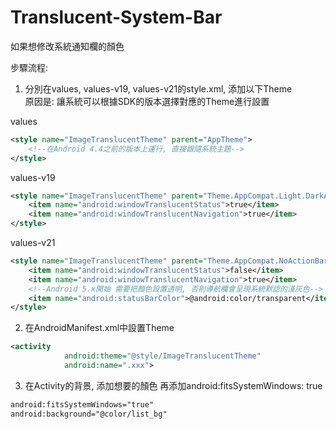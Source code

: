 # Translucent-System-Bar
如果想修改系統通知欄的顏色

步驟流程:
1. 分別在values, values-v19, values-v21的style.xml, 添加以下Theme  
原因是: 讓系統可以根據SDK的版本選擇對應的Theme進行設置

values
   
```xml
<style name="ImageTranslucentTheme" parent="AppTheme">
    <!--在Android 4.4之前的版本上運行, 直接跟隨系統主題-->
</style>
```
  
values-v19
   
```xml
<style name="ImageTranslucentTheme" parent="Theme.AppCompat.Light.DarkActionBar">
    <item name="android:windowTranslucentStatus">true</item>
    <item name="android:windowTranslucentNavigation">true</item>
</style>
``` 

values-v21
   
```xml
<style name="ImageTranslucentTheme" parent="Theme.AppCompat.NoActionBar">
    <item name="android:windowTranslucentStatus">false</item>
    <item name="android:windowTranslucentNavigation">true</item>
    <!--Android 5.x開始 需要把顏色設置透明, 否則導航欄會呈現系統默認的淺灰色-->
    <item name="android:statusBarColor">@android:color/transparent</item>
</style>
``` 
  
2. 在AndroidManifest.xml中設置Theme
   
```xml
<activity
            android:theme="@style/ImageTranslucentTheme"
            android:name=".xxx">
``` 

3. 在Activity的背景, 添加想要的顏色
   再添加android:fitsSystemWindows: true
   
```xml
android:fitsSystemWindows="true"
android:background="@color/list_bg"
``` 

